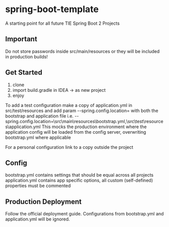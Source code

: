# spring-boot-template
A starting point for all future TIE Spring Boot 2 Projects

## Important
Do not store passwords inside src/main/resources or they will be included in production builds!

## Get Started
1. clone
2. import build.gradle in IDEA -> as new project
3. enjoy

To add a test configuration make a copy of application.yml in src/test/resources and add param --spring.config.location= with both the bootstrap and application file
i.e. --spring.config.location=<project>\src\main\resources\bootstrap.yml,<project>\src\test\resources\application.yml
This mocks the production environment where the application config will be loaded from the config server, overwriting bootstrap.yml where applicable

For a personal configuration link to a copy outside the project


## Config
bootstrap.yml contains settings that should be equal across all projects
application.yml contains app specific options, all custom (self-defined) properties must be commented

## Production Deployment
Follow the official deployment guide. Configurations from bootstrap.yml and application.yml will be ignored.
